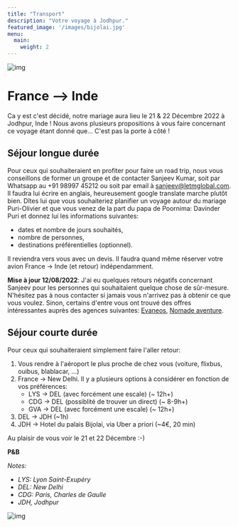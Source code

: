 ```yaml
---
title: "Transport"
description: "Votre voyage à Jodhpur."
featured_image: '/images/bijolai.jpg'
menu:
  main:
    weight: 2
---
```


![img](/images/ganesh.png#ganesh)


# France --> Inde

Ca y est c'est décidé, notre mariage aura lieu le 21 & 22 Décembre 2022 à Jodhpur, Inde ! Nous avons plusieurs propositions à vous faire concernant ce voyage étant donné que... C'est pas la porte à côté !


## Séjour longue durée

Pour ceux qui souhaiteraient en profiter pour faire un road trip, nous vous conseillons de former un groupe et de contacter Sanjeev Kumar, soit par Whatsapp au +91 98997 45212 ou soit par email à sanjeev@letmglobal.com. Il faudra lui écrire en anglais, heureusement google translate marche plutôt bien. Dîtes lui que vous souhaiteriez planifier un voyage autour du mariage Puri-Olivier et que vous venez de la part du papa de Poornima: Davinder Puri et donnez lui les informations suivantes:
* dates et nombre de jours souhaités,
* nombre de personnes,
* destinations préférentielles (optionnel).

Il reviendra vers vous avec un devis. Il faudra quand même réserver votre avion France -> Inde (et retour) indépendamment.

**Mise à jour 12/08/2022**: J'ai eu quelques retours négatifs concernant Sanjeev pour les personnes qui souhaitaient quelque chose de sûr-mesure. N'hésitez pas à nous contacter si jamais vous n'arrivez pas à obtenir ce que vous voulez. Sinon, certains d'entre vous ont trouvé des offres intéressantes auprès des agences suivantes: [Evaneos](https://www.evaneos.fr/), [Nomade aventure](https://www.nomade-aventure.com/).


## Séjour courte durée

Pour ceux qui souhaiteraient simplement faire l'aller retour:
1. Vous rendre à l'aéroport le plus proche de chez vous (voiture, flixbus, ouibus, blablacar, ...)
2. France -> New Delhi. Il y a plusieurs options à considérer en fonction de vos préférences:
    * LYS -> DEL (avec forcément une escale) (~ 12h+)
    * CDG -> DEL (possiblité de trouver un direct) (~ 8-9h+)
    * GVA -> DEL (avec forcément une escale) (~ 12h+)
3. DEL -> JDH (~1h)
4. JDH -> Hotel du palais Bijolai, via Uber a priori (~4€, 20 min)


Au plaisir de vous voir le 21 et 22 Décembre :-)

**P&B**



*Notes:*
* *LYS: Lyon Saint-Exupéry*
* *DEL: New Delhi*
* *CDG: Paris, Charles de Gaulle*
* *JDH, Jodhpur*

![img](/images/flower.png#flower)
